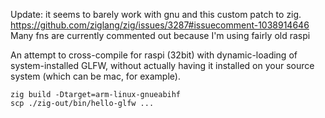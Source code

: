 Update: it seems to barely work with gnu and this custom patch to zig.
https://github.com/ziglang/zig/issues/3287#issuecomment-1038914646
Many fns are currently commented out because I'm using fairly old raspi

An attempt to cross-compile for raspi (32bit) with dynamic-loading of system-installed GLFW,
without actually having it installed on your source system (which can be mac, for example).

```
zig build -Dtarget=arm-linux-gnueabihf
scp ./zig-out/bin/hello-glfw ...
```
